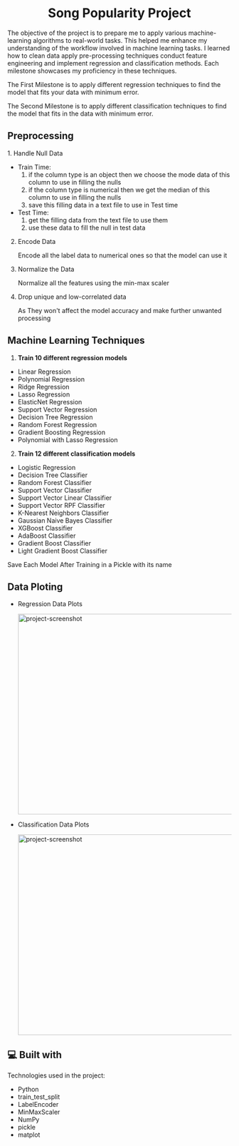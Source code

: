 <h1 align="center" id="title">Song Popularity Project</h1>

<p id="description">The objective of the project is to prepare me to apply various machine-learning algorithms to real-world tasks.
  This helped me enhance my understanding of the workflow involved in machine learning tasks. 
  I learned how to clean data apply pre-processing techniques conduct feature engineering and implement regression and classification methods.
  Each milestone showcases my proficiency in these techniques.
  
  The First Milestone is to apply different regression techniques to find the model that fits your data with minimum error.
  
  The Second Milestone is to apply different classification techniques to find the model that fits in the data with minimum error.</p>


<h2>Preprocessing</h2>
1. Handle Null Data

  * Train Time:
    1. if the column type is an object then we choose the mode data of this column to use in filling the nulls
    2. if the column type is numerical then we get the median of this column to use in filling the nulls
    3. save this filling data in a text file to use in Test time
  * Test Time:
    1. get the filling data from the text file to use them
    2. use these data to fill the null in test data
2. Encode Data

    Encode all the label data to numerical ones so that the model can use it
3. Normalize the Data

    Normalize all the features using the min-max scaler 
4. Drop unique and low-correlated data

    As They won't affect the model accuracy and make further unwanted processing
  
<h2>Machine Learning Techniques</h2>

1. **Train 10 different regression models**
  - Linear Regression
  - Polynomial Regression
  - Ridge Regression
  - Lasso Regression
  - ElasticNet Regression
  - Support Vector Regression
  - Decision Tree Regression
  - Random Forest Regression
  - Gradient Boosting Regression
  - Polynomial with Lasso Regression
2. **Train 12 different classification models**
  - Logistic Regression
  - Decision Tree Classifier
  - Random Forest Classifier
  - Support Vector Classifier
  - Support Vector Linear Classifier
  - Support Vector RPF Classifier
  - K-Nearest Neighbors Classifier
  - Gaussian Naive Bayes Classifier
  - XGBoost Classifier
  - AdaBoost Classifier
  - Gradient Boost Classifier
  - Light Gradient Boost Classifier

 Save Each Model After Training in a Pickle with its name
 
<h2>Data Ploting</h2>

* Regression Data Plots

    <img src="https://github.com/Shehab611/Song-Popularity-Project/assets/77563526/31dff4db-331f-4588-81f8-a8f2cf52fe7d" alt="project-screenshot" width="800" height="450/">
    
* Classification Data Plots

    <img src="https://github.com/Shehab611/Song-Popularity-Project/assets/77563526/b525fd27-aeee-4f58-8646-fac7ba6aaddc" alt="project-screenshot" width="800" height="450/">
 
<h2>💻 Built with</h2>

Technologies used in the project:

*   Python
*   train_test_split
*   LabelEncoder
*   MinMaxScaler
*   NumPy
*   pickle
*   matplot
